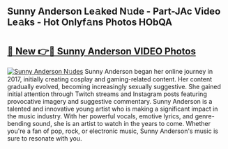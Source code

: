 ## Sunny Anderson Le𝚊ked N𝚞de - Part-JAc Video Le𝚊ks - Hot Onlyf𝚊ns Photos HObQA

# <h2><a href="http://ab65965.deff.icu/?id=Sunny+Anderson">🔗 New 👉🔴 Sunny Anderson VIDEO Photos</a></h2>

[![Sunny Anderson N𝚞des](https://i.imgur.com/rIISA9y.gif)](http://ab65965.deff.icu/?id=Sunny+Anderson)
Sunny Anderson began her online journey in 2017, initially creating cosplay and gaming-related content. Her content gradually evolved, becoming increasingly sexually suggestive. She gained initial attention through Twitch streams and Instagram posts featuring provocative imagery and suggestive commentary. Sunny Anderson is a talented and innovative young artist who is making a significant impact in the music industry. With her powerful vocals, emotive lyrics, and genre-bending sound, she is an artist to watch in the years to come. Whether you're a fan of pop, rock, or electronic music, Sunny Anderson's music is sure to resonate with you.
